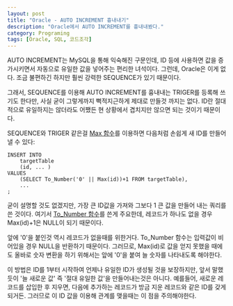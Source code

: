 ```yaml
---
layout: post
title: "Oracle - AUTO INCREMENT 흉내내기"
description: "Oracle에서 AUTO INCREMENT를 흉내내봤다."
category: Programing
tags: [Oracle, SQL, 코드조각]
---
```


AUTO INCREMENT는 MySQL을 통해 익숙해진 구문인데, ID 등에 사용하면 값을 증가시키면서 자동으로 유일한 값을 넣어주는 편리한 녀석이다.
그런데, Oracle은 이게 없다.
조금 불편하긴 하지만 훨씬 강력한 SEQUENCE가 있기 때문이다.

그래서, SEQUENCE를 이용해 AUTO INCREMENT를 흉내내는 TRIGER를 등록해 쓰기도 한다만, 사실 굳이 그렇게까지 뻑적지근하게 제대로 만들것 까지는 없다. ID란 절대적으로 유일하지는 않더라도 어쨌든 현 상황에서 겹치지만 않으면 되는 것이기 때문이다.

SEQUENCE와 TRIGER 같은걸 [Max 함수][]를 이용하면 다음처럼 손쉽게 새 ID를 만들어 낼 수 있다:

~~~
INSERT INTO
	targetTable
	(id, ... )
VALUES
	(SELECT To_Number('0' || Max(id))+1 FROM targetTable),
	...
;
~~~

굳이 설명할 것도 없겠지만, 가장 큰 ID값을 가져와 그보다 1 큰 값을 만들어 내는 쿼리를 쓴 것이다.
여기서 [To_Number 함수][]를 쓴게 주요한데, 레코드가 하나도 없을 경우 Max(id)+1은 NULL이 되기 때문이다.

앞에 '0'을 붙인것 역시 레코드가 없을때를 위한거다.
To_Number 함수는 입력값이 비어있을 경우 NULL을 반환하기 때문이다.
그러므로, Max(id)로 값을 얻지 못했을 때에도 올바로 숫자 변환을 하기 위해서는
앞에 '0'을 붙여 늘 숫자를 나타내도록 해야한다.

이 방법은 ID를 1부터 시작하여 언제나 유일한 ID가 생성될 것을 보장하지만, 앞서 말했듯이 '늘 새로운 값' 즉 '절대 유일한 값'을 만들어내는것은 아니다.
예를들어, 새로운 레코드를 삽입한 후 지우면, 다음에 추가하는 레코드가 방금 지운 레코드와 같은 ID를 갖게 되거든.
그러므로 이 ID 값을 이용해 관계를 맺을때는 이 점을 주의해야한다.



[Max 함수]: http://download-west.oracle.com/docs/cd/B10501_01/server.920/a96540/functions70a.htm
[To_Number 함수]: http://download-west.oracle.com/docs/cd/B10501_01/server.920/a96540/functions145a.htm
